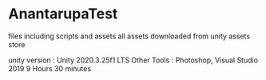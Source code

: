# AnantarupaTest

files including scripts and assets
all assets downloaded from unity assets store

unity version : Unity 2020.3.25f1 LTS
Other Tools : Photoshop, Visual Studio 2019
9 Hours 30 minutes
